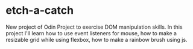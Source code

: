 # etch-a-catch
New project of Odin Project to exercise DOM manipulation skills.
In this project I'll learn how to use event listeners for mouse,
how to make a resizable grid while using flexbox,
how to make a rainbow brush using js.